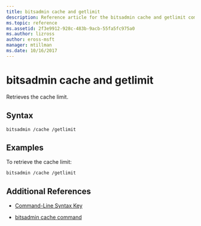 ```yaml
---
title: bitsadmin cache and getlimit
description: Reference article for the bitsadmin cache and getlimit command, which retrieves the cache limit.
ms.topic: reference
ms.assetid: 2f3e9912-928c-483b-9acb-55fa5fc975a0
ms.author: lizross
author: eross-msft
manager: mtillman
ms.date: 10/16/2017
---
```


# bitsadmin cache and getlimit

Retrieves the cache limit.

## Syntax

```
bitsadmin /cache /getlimit
```

## Examples

To retrieve the cache limit:

```
bitsadmin /cache /getlimit
```

## Additional References

- [Command-Line Syntax Key](command-line-syntax-key.md)

- [bitsadmin cache command](bitsadmin-cache.md)
